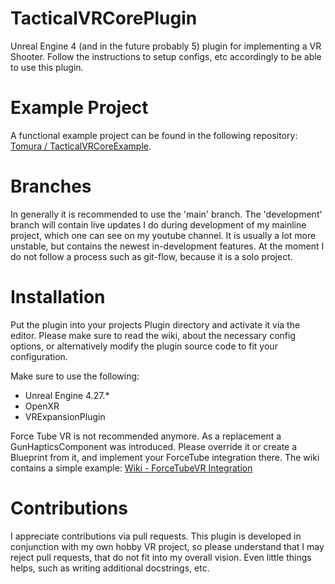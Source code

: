 # TacticalVRCorePlugin
Unreal Engine 4 (and in the future probably 5) plugin for implementing a VR Shooter. Follow the instructions to setup configs, etc accordingly to be able to use this plugin.

# Example Project
A functional example project can be found in the following repository: [Tomura / TacticalVRCoreExample](https://github.com/Tomura/TacticalVRCoreExample).

# Branches
In generally it is recommended to use the 'main' branch. The 'development' branch will contain live updates I do during development of my mainline project, which one can see on my youtube channel. It is usually a lot more unstable, but contains the newest in-development features. At the moment I do not follow a process such as git-flow, because it is a solo project. 

# Installation
Put the plugin into your projects Plugin directory and activate it via the editor. Please make sure to read the wiki, about the necessary config options, or alternatively modify the plugin source code to fit your configuration.

Make sure to use the following:
- Unreal Engine 4.27.*
- OpenXR
- VRExpansionPlugin

Force Tube VR is not recommended anymore. As a replacement a GunHapticsComponent was introduced. Please override it or create a Blueprint from it, and implement your ForceTube integration there.
The wiki contains a simple example: [Wiki - ForceTubeVR Integration](https://github.com/Tomura/TacticalVRCorePlugin/wiki/ForceTubeVR-Integration)

# Contributions
I appreciate contributions via pull requests. This plugin is developed in conjunction with my own hobby VR project, so please understand that I may reject pull requests, that do not fit into my overall vision. Even little things helps, such as writing additional docstrings, etc.

